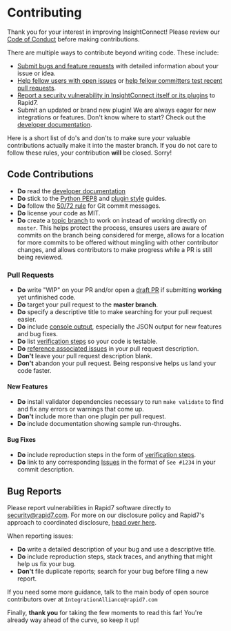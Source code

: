 # Contributing

Thank you for your interest in improving InsightConnect! Please review our [Code of Conduct] before making contributions.

There are multiple ways to contribute beyond writing code. These include:

- [Submit bugs and feature requests] with detailed information about your issue or idea.
- [Help fellow users with open issues] or [help fellow committers test recent pull requests].
- [Report a security vulnerability in InsightConnect itself or its plugins] to Rapid7.
- Submit an updated or brand new plugin!  We are always eager for new
  integrations or features. Don't know where to start? Check out the [developer documentation].

Here is a short list of do's and don'ts to make sure *your* valuable contributions actually make
it into the master branch.  If you do not care to follow these rules, your contribution
**will** be closed. Sorry!

## Code Contributions

- **Do** read the [developer documentation]
- **Do** stick to the [Python PEP8] and [plugin style] guides.
- **Do** follow the [50/72 rule] for Git commit messages.
- **Do** license your code as MIT.
- **Do** create a [topic branch] to work on instead of working directly on `master`. This helps protect the process, ensures users are aware of commits on the branch being considered for merge, allows for a location for more commits to be offered without mingling with other contributor changes, and allows contributors to make progress while a PR is still being reviewed.

### Pull Requests

- **Do** write "WIP" on your PR and/or open a [draft PR] if submitting **working** yet unfinished code.
- **Do** target your pull request to the **master branch**.
- **Do** specify a descriptive title to make searching for your pull request easier.
- **Do** include [console output], especially the JSON output for new features and bug fixes.
- **Do** list [verification steps] so your code is testable.
- **Do** [reference associated issues] in your pull request description.
- **Don't** leave your pull request description blank.
- **Don't** abandon your pull request. Being responsive helps us land your code faster.

#### New Features

- **Do** install validator dependencies necessary to run `make validate` to find and fix any errors or warnings that come up.
- **Don't** include more than one plugin per pull request.
- **Do** include documentation showing sample run-throughs.

#### Bug Fixes

- **Do** include reproduction steps in the form of [verification steps].
- **Do** link to any corresponding [Issues] in the format of `See #1234` in your commit description.

## Bug Reports

Please report vulnerabilities in Rapid7 software directly to security@rapid7.com.
For more on our disclosure policy and Rapid7's approach to coordinated disclosure, [head over here](https://www.rapid7.com/security).

When reporting issues:

- **Do** write a detailed description of your bug and use a descriptive title.
- **Do** include reproduction steps, stack traces, and anything that might help us fix your bug.
- **Don't** file duplicate reports; search for your bug before filing a new report.

If you need some more guidance, talk to the main body of open source contributors over at
`IntegrationAlliance@rapid7.com`

Finally, **thank you** for taking the few moments to read this far! You're already way ahead of the
curve, so keep it up!

[Code of Conduct]:https://github.com/rapid7/metasploit-framework/wiki/CODE_OF_CONDUCT.md
[developer documentation]:https://komand.github.io/python/start.html
[Submit bugs and feature requests]:https://github.com/rapid7/insightconnect-plugins/issues
[Report a security vulnerability in InsightConnect itself or its plugins]:https://www.rapid7.com/disclosure.jsp
[Help fellow users with open issues]:https://github.com/rapid7/insightconnect-plugins/issues
[help fellow committers test recent pull requests]:https://github.com/rapid7/insightconnect-plugins/pulls
[Python PEP8]:https://www.python.org/dev/peps/pep-0008/
[plugin style]:https://komand.github.io/python/style.html
[50/72 rule]:http://tbaggery.com/2008/04/19/a-note-about-git-commit-messages.html
[Report a security vulnerability in Metasploit itself]:https://www.rapid7.com/disclosure.jsp
[topic branch]:http://git-scm.com/book/en/Git-Branching-Branching-Workflows#Topic-Branches
[draft PR]:https://help.github.com/en/articles/about-pull-requests#draft-pull-requests
[console output]:https://help.github.com/articles/github-flavored-markdown#fenced-code-blocks
[verification steps]:https://help.github.com/articles/writing-on-github#task-lists
[reference associated issues]:https://github.com/blog/1506-closing-issues-via-pull-requests
[Issues]:https://github.com/rapid7/insightconnect-plugins/issues
